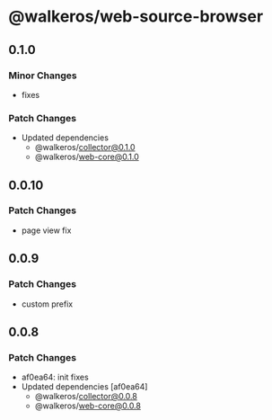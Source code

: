 # @walkeros/web-source-browser

## 0.1.0

### Minor Changes

- fixes

### Patch Changes

- Updated dependencies
  - @walkeros/collector@0.1.0
  - @walkeros/web-core@0.1.0

## 0.0.10

### Patch Changes

- page view fix

## 0.0.9

### Patch Changes

- custom prefix

## 0.0.8

### Patch Changes

- af0ea64: init fixes
- Updated dependencies [af0ea64]
  - @walkeros/collector@0.0.8
  - @walkeros/web-core@0.0.8
